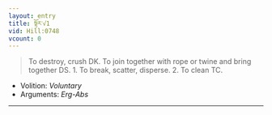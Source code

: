 ```yaml
---
layout: entry
title: སྟོར་√1
vid: Hill:0748
vcount: 0
---
```

> To destroy, crush DK\. To join together with rope or twine and bring together DS\. 1\. To break, scatter, disperse\. 2\. To clean TC\.

* Volition: _Voluntary_
* Arguments: _Erg-Abs_

---

